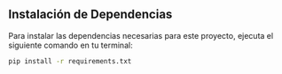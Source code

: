 ## Instalación de Dependencias

Para instalar las dependencias necesarias para este proyecto, ejecuta el siguiente comando en tu terminal:

```bash
pip install -r requirements.txt
